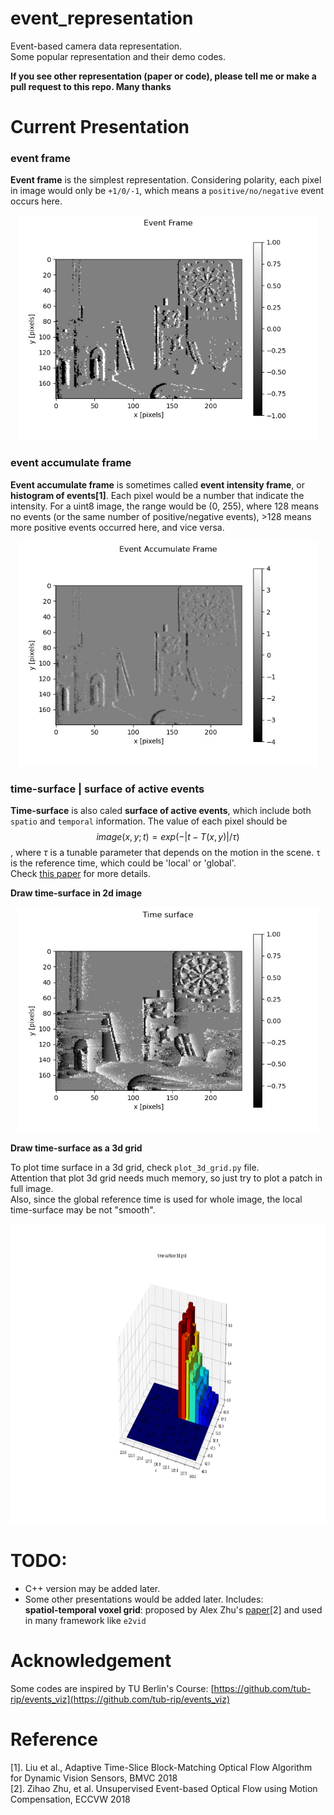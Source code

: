 # event_representation

Event-based camera data representation.  
Some popular representation and their demo codes.

**If you see other representation (paper or code),  please tell me or make a pull request to this repo. Many thanks**


# Current Presentation 

### event frame
**Event frame** is the simplest representation. Considering polarity, each pixel in image would only be `+1/0/-1`, which means a `positive/no/negative` event occurs here.  
<div align=center>
<img src="https://raw.githubusercontent.com/LarryDong/event_representation/main/figure/event_frame.jpg" width="480" height="360" alt="event frame"/><br/>
</div>


### event accumulate frame
**Event accumulate frame** is sometimes called **event intensity frame**, or **histogram of events[1]**. Each pixel would be a number that indicate the intensity. For a uint8 image, the range would be (0, 255), where 128 means no events (or the same number of positive/negative events), >128 means more positive events occurred here, and vice versa.

<div align=center>
<img src="https://raw.githubusercontent.com/LarryDong/event_representation/main/figure/event_accumulate_frame.jpg" width="480" height="360" alt="event accumulate frame"/><br/>
</div>


### time-surface | surface of active events
**Time-surface** is also caled **surface of active events**, which include both `spatio` and `temporal` information. The value of each pixel should be $$image(x,y; t) = exp(-|t-T(x,y)| / \tau)$$, where $\tau$ is a tunable parameter that depends on the motion in the scene. `t` is the reference time, which could be 'local' or 'global'.  
Check [this paper](https://www.neuromorphic-vision.com/public/publications/1/publication.pdf) for more details. 

**Draw time-surface in 2d image**

<div align=center>
<img src="https://raw.githubusercontent.com/LarryDong/event_representation/main/figure/time_surface.jpg" width="480" height="360" alt="time_surface"/><br/>
</div>

**Draw time-surface as a 3d grid**

To plot time surface in a 3d grid, check `plot_3d_grid.py` file.  
Attention that plot 3d grid needs much memory, so just try to plot a patch in full image.  
Also, since the global reference time is used for whole image, the local time-surface may be not "smooth". 

<div align=center>
<img src="https://raw.githubusercontent.com/LarryDong/event_representation/main/figure/3dts-sample.png" width="9600" height="480" alt="time_surface"/><br/>
</div>


# TODO:
- C++ version may be added later.
- Some other presentations would be added later. Includes:  
**spatiol-temporal voxel grid**: proposed by Alex Zhu's [paper](https://openaccess.thecvf.com/content_eccv_2018_workshops/w36/html/Zhu_Unsupervised_Event-based_Optical_Flow_using_Motion_Compensation_ECCVW_2018_paper.html)[2] and used in many framework like `e2vid`




# Acknowledgement
Some codes are inspired by TU Berlin's Course: [https://github.com/tub-rip/events_viz](https://github.com/tub-rip/events_viz)


# Reference 
[1]. Liu et al., Adaptive Time-Slice Block-Matching Optical Flow Algorithm for Dynamic Vision Sensors, BMVC 2018  
[2]. Zihao Zhu, et al. Unsupervised Event-based Optical Flow using Motion Compensation, ECCVW 2018
